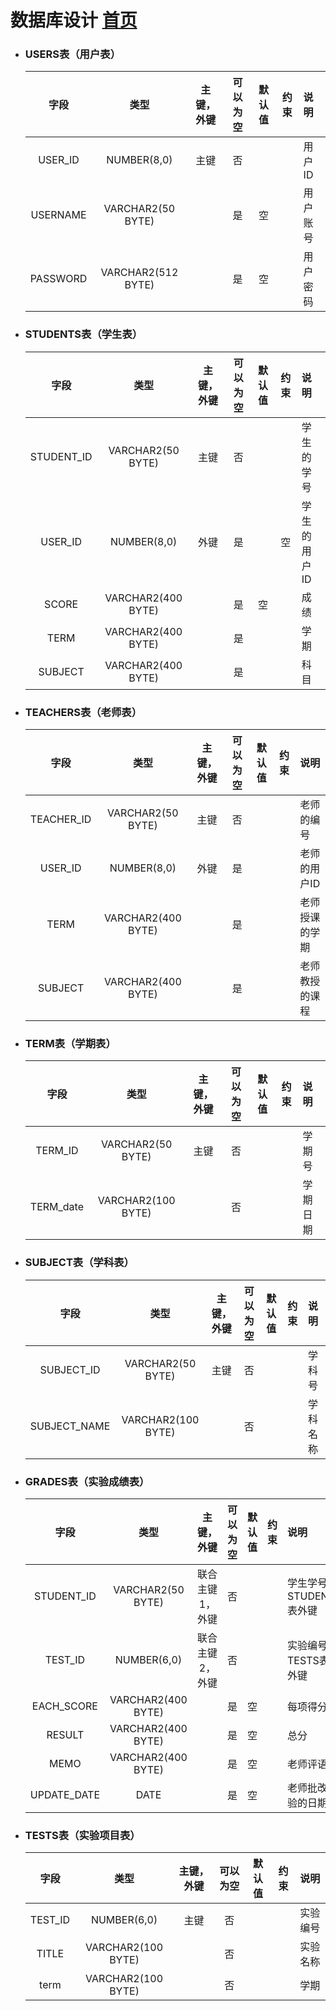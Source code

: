 # 数据库设计 [首页](./README.md)
    
- ### USERS表（用户表）

    |字段|类型|主键，外键|可以为空|默认值|约束|说明|
    |:-------:|:-------------:|:------:|:----:|:---:|:----:|:----------|
    |USER_ID|NUMBER(8,0)|主键|否| | | 用户ID|
    |USERNAME|VARCHAR2(50 BYTE)| |是|空| | 用户账号|
    |PASSWORD|VARCHAR2(512 BYTE)| |是|空| | 用户密码|
    
- ### STUDENTS表（学生表）

    |字段|类型|主键，外键|可以为空|默认值|约束|说明|
    |:-------:|:-------------:|:------:|:----:|:---:|:----:|:----------|
    |STUDENT_ID|VARCHAR2(50 BYTE)|主键|否| | | 学生的学号|
    |USER_ID|NUMBER(8,0)|外键|是| |空| 学生的用户ID|
    |SCORE|VARCHAR2(400 BYTE)| |是|空| |成绩|
    |TERM|VARCHAR2(400 BYTE)| |是| | | 学期|
    |SUBJECT|VARCHAR2(400 BYTE)| |是| | | 科目|
    
- ### TEACHERS表（老师表）

    |字段|类型|主键，外键|可以为空|默认值|约束|说明|
    |:-------:|:-------------:|:------:|:----:|:---:|:----:|:----------|
    |TEACHER_ID|VARCHAR2(50 BYTE)|主键|否| | | 老师的编号|
    |USER_ID|NUMBER(8,0)|外键|是| | | 老师的用户ID|
    |TERM|VARCHAR2(400 BYTE)| |是| | | 老师授课的学期|
    |SUBJECT|VARCHAR2(400 BYTE)| |是| | | 老师教授的课程|

- ### TERM表（学期表）

    |字段|类型|主键，外键|可以为空|默认值|约束|说明|
    |:-------:|:-------------:|:------:|:----:|:---:|:----:|:----------|
    |TERM_ID|VARCHAR2(50 BYTE)|主键|否| | | 学期号|
    |TERM_date|VARCHAR2(100 BYTE)| |否| | | 学期日期|

- ### SUBJECT表（学科表）

    |字段|类型|主键，外键|可以为空|默认值|约束|说明|
    |:-------:|:-------------:|:------:|:----:|:---:|:----:|:----------|
    |SUBJECT_ID|VARCHAR2(50 BYTE)|主键|否| | | 学科号|
    |SUBJECT_NAME|VARCHAR2(100 BYTE)| |否| | | 学科名称|

- ### GRADES表（实验成绩表）

    |字段|类型|主键，外键|可以为空|默认值|约束|说明|
    |:-------:|:-------------:|:------:|:----:|:---:|:----:|:----------|
    |STUDENT_ID|VARCHAR2(50 BYTE)|联合主键1，外键|否| | | 学生学号，STUDENTS表外键|
    |TEST_ID|NUMBER(6,0)|联合主键2，外键|否| | | 实验编号，TESTS表的外键|
    |EACH_SCORE|VARCHAR2(400 BYTE)| |是|空| | 每项得分|
    |RESULT|VARCHAR2(400 BYTE)| |是|空| | 总分|
    |MEMO|VARCHAR2(400 BYTE)| |是|空| | 老师评语|
    |UPDATE_DATE|DATE| |是|空| |老师批改实验的日期|
   

- ### TESTS表（实验项目表）

    |字段|类型|主键，外键|可以为空|默认值|约束|说明|
    |:-------:|:-------------:|:------:|:----:|:---:|:----:|:----------|
    |TEST_ID|NUMBER(6,0)|主键|否| | | 实验编号|
    |TITLE|VARCHAR2(100 BYTE)| |否| | | 实验名称|
    |term|VARCHAR2(100 BYTE)| |否| | | 学期|
